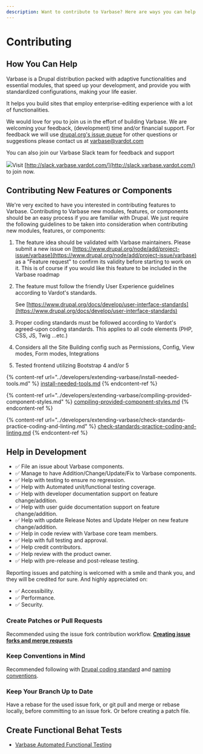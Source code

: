 ```yaml
---
description: Want to contribute to Varbase? Here are ways you can help!
---
```


# Contributing

## How You Can Help

Varbase is a Drupal distribution packed with adaptive functionalities and essential modules, that speed up your development, and provide you with standardized configurations, making your life easier.

It helps you build sites that employ enterprise-editing experience with a lot of functionalities.

We would love for you to join us in the effort of building Varbase. We are welcoming your feedback, (development) time and/or financial support. For feedback we will use [drupal.org's issue queue](https://www.drupal.org/project/issues/varbase) for other questions or suggestions please contact us at [varbase@vardot.com](mailto:varbase@vardot.com)

You can also join our Varbase Slack team for feedback and support

[![](https://www.drupal.org/files/varbase-slack-cta\_0.png)](http://slack.varbase.vardot.com/)Visit [http://slack.varbase.vardot.com/](http://slack.varbase.vardot.com/) to join now.

## Contributing New Features or Components

We're very excited to have you interested in contributing features to Varbase. Contributing to Varbase new modules, features, or components should be an easy process if you are familiar with Drupal. We just require the following guidelines to be taken into consideration when contributing new modules, features, or components:

1. The feature idea should be validated with Varbase maintainers. Please submit a new issue on [https://www.drupal.org/node/add/project-issue/varbase](https://www.drupal.org/node/add/project-issue/varbase) as a "Feature request" to confirm its validity before starting to work on it. This is of course if you would like this feature to be included in the Varbase roadmap
2.  The feature must follow the friendly User Experience guidelines according to Vardot's standards.

    See [https://www.drupal.org/docs/develop/user-interface-standards](https://www.drupal.org/docs/develop/user-interface-standards)
3. Proper coding standards must be followed according to Vardot's agreed-upon coding standards. This applies to all code elements (PHP, CSS, JS, Twig ...etc.)
4. Considers all the Site Building config such as Permissions, Config, View modes, Form modes, Integrations
5. Tested frontend utilizing Bootstrap 4 and/or 5

{% content-ref url="../developers/extending-varbase/install-needed-tools.md" %}
[install-needed-tools.md](../developers/extending-varbase/install-needed-tools.md)
{% endcontent-ref %}

{% content-ref url="../developers/extending-varbase/compiling-provided-component-styles.md" %}
[compiling-provided-component-styles.md](../developers/extending-varbase/compiling-provided-component-styles.md)
{% endcontent-ref %}

{% content-ref url="../developers/extending-varbase/check-standards-practice-coding-and-linting.md" %}
[check-standards-practice-coding-and-linting.md](../developers/extending-varbase/check-standards-practice-coding-and-linting.md)
{% endcontent-ref %}

## Help in Development

* ✅ File an issue about Varbase components.
* ✅ Manage to have Addition/Change/Update/Fix to Varbase components.
* ✅ Help with testing to ensure no regression.
* ✅ Help with Automated unit/functional testing coverage.
* ✅ Help with developer documentation support on feature change/addition.
* ✅ Help with user guide documentation support on feature change/addition.
* ✅ Help with update Release Notes and Update Helper on new feature change/addition.
* ✅ Help in code review with Varbase core team members.
* ✅ Help with full testing and approval.
* ✅ Help credit contributors.
* ✅ Help review with the product owner.
* ✅ Help with pre-release and post-release testing.

&#x20;  Reporting issues and patching is welcomed with a smile and thank you, and they will be credited for sure. And highly appreciated on:

* ✅ Accessibility.
* ✅ Performance.
* ✅ Security.

### Create Patches or Pull Requests

Recommended using the issue fork contribution workflow. [**Creating issue forks and merge requests**](https://www.drupal.org/docs/develop/git/using-git-to-contribute-to-drupal/creating-issue-forks-and-merge-requests)

### Keep Conventions in Mind

Recommended following with [Drupal coding standard](https://www.drupal.org/docs/develop/standards/coding-standards) and [naming conventions](https://www.drupal.org/docs/develop/standards/coding-standards#naming).

### Keep Your Branch Up to Date

Have a rebase for the used issue fork, or git pull and merge or rebase locally, before committing to an issue fork. Or before creating a patch file.

## Create Functional Behat Tests

* [Varbase Automated Functional Testing](https://github.com/Vardot/varbase/tree/9.0.x/tests)
